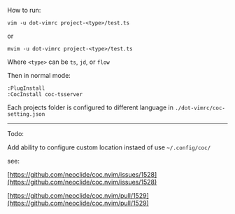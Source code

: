 How to run:

```
vim -u dot-vimrc project-<type>/test.ts
```
or

```
mvim -u dot-vimrc project-<type>/test.ts
```
Where `<type>` can be `ts`, `jd`, or `flow`

Then in normal mode:

```
:PlugInstall
:CocInstall coc-tsserver
```

Each projects folder is configured to different language in `./dot-vimrc/coc-setting.json`

---

Todo:

  Add ability to configure custom location instaed of use `~/.config/coc/`

see: 

[https://github.com/neoclide/coc.nvim/issues/1528](https://github.com/neoclide/coc.nvim/issues/1528)

[https://github.com/neoclide/coc.nvim/pull/1529](https://github.com/neoclide/coc.nvim/pull/1529)